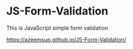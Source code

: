 # JS-Form-Validation
This is JavaScript simple form validation

https://azeemsup.github.io/JS-Form-Validation/
